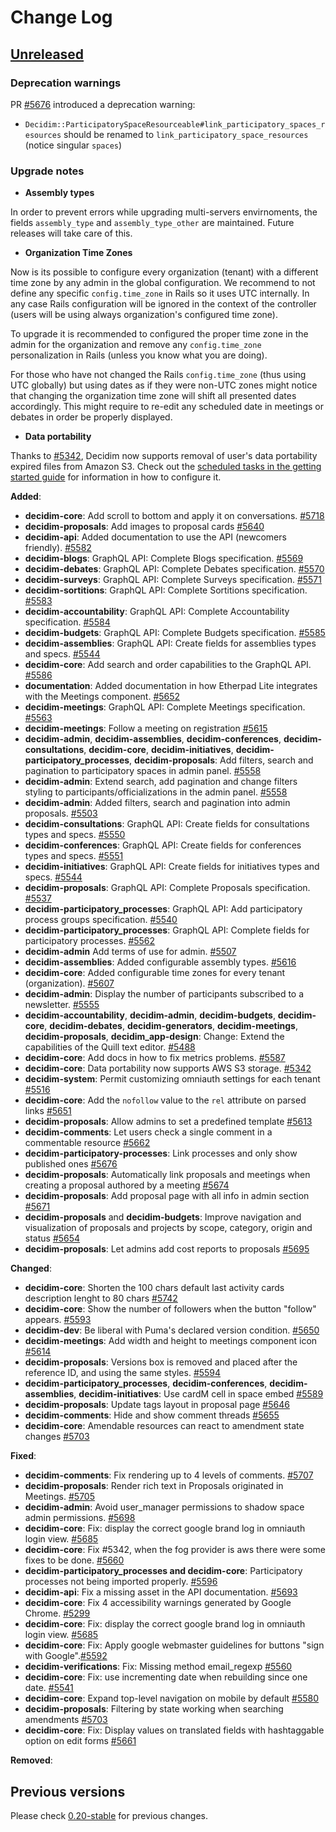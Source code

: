 # Change Log

## [Unreleased](https://github.com/decidim/decidim/tree/HEAD)

### Deprecation warnings

PR [\#5676](https://github.com/decidim/decidim/pull/5676) introduced a deprecation warning:

- `Decidim::ParticipatorySpaceResourceable#link_participatory_spaces_resources` should be renamed to `link_participatory_space_resources` (notice singular `spaces`)

### Upgrade notes

- **Assembly types**

In order to prevent errors while upgrading multi-servers envirnoments, the fields `assembly_type` and `assembly_type_other` are maintained. Future releases will take care of this.

- **Organization Time Zones**

Now is its possible to configure every organization (tenant) with a different time zone by any admin in the global configuration. We recommend to not define any specific `config.time_zone` in Rails so it uses UTC internally. In any case Rails configuration will be ignored in the context of the controller (users will be using always organization's configured time zone).

To upgrade it is recommended to configured the proper time zone in the admin for the organization and remove any `config.time_zone` personalization in Rails (unless you know what you are doing).

For those who have not changed the Rails `config.time_zone` (thus using UTC globally) but using dates as if they were non-UTC zones might notice that changing the organization time zone will shift all presented dates accordingly. This might require to re-edit any scheduled date in meetings or debates in order be properly displayed.

- **Data portability**

Thanks to [#5342](https://github.com/decidim/decidim/pull/5342), Decidim now supports removal of user's data portability expired files from Amazon S3. Check out the [scheduled tasks in the getting started guide](https://github.com/decidim/decidim/blob/master/docs/getting_started.md#scheduled-tasks) for information in how to configure it.

**Added**:

- **decidim-core**: Add scroll to bottom and apply it on conversations. [\#5718](https://github.com/decidim/decidim/pull/5718)
- **decidim-proposals**: Add images to proposal cards [\#5640](https://github.com/decidim/decidim/pull/5640)
- **decidim-api**: Added documentation to use the API (newcomers friendly). [\#5582](https://github.com/decidim/decidim/pull/5582)
- **decidim-blogs**: GraphQL API: Complete Blogs specification. [\#5569](https://github.com/decidim/decidim/pull/5569)
- **decidim-debates**: GraphQL API: Complete Debates specification. [\#5570](https://github.com/decidim/decidim/pull/5570)
- **decidim-surveys**: GraphQL API: Complete Surveys specification. [\#5571](https://github.com/decidim/decidim/pull/5571)
- **decidim-sortitions**: GraphQL API: Complete Sortitions specification. [\#5583](https://github.com/decidim/decidim/pull/5583)
- **decidim-accountability**: GraphQL API: Complete Accountability specification. [\#5584](https://github.com/decidim/decidim/pull/5584)
- **decidim-budgets**: GraphQL API: Complete Budgets specification. [\#5585](https://github.com/decidim/decidim/pull/5585)
- **decidim-assemblies**: GraphQL API: Create fields for assemblies types and specs. [\#5544](https://github.com/decidim/decidim/pull/5544)
- **decidim-core**: Add search and order capabilities to the GraphQL API. [\#5586](https://github.com/decidim/decidim/pull/5586)
- **documentation**: Added documentation in how Etherpad Lite integrates with the Meetings component. [\#5652](https://github.com/decidim/decidim/pull/5652)
- **decidim-meetings**: GraphQL API: Complete Meetings specification. [\#5563](https://github.com/decidim/decidim/pull/5563)
- **decidim-meetings**: Follow a meeting on registration [\#5615](https://github.com/decidim/decidim/pull/5615)
- **decidim-admin**, **decidim-assemblies**, **decidim-conferences**, **decidim-consultations**, **decidim-core**, **decidim-initiatives**, **decidim-participatory_processes**, **decidim-proposals**: Add filters, search and pagination to participatory spaces in admin panel. [\#5558](https://github.com/decidim/decidim/pull/5558)
- **decidim-admin**: Extend search, add pagination and change filters styling to participants/officializations in the admin panel. [\#5558](https://github.com/CodiTramuntana/decidim/pull/5558)
- **decidim-admin**: Added filters, search and pagination into admin proposals. [\#5503](https://github.com/decidim/decidim/pull/5503)
- **decidim-consultations**: GraphQL API: Create fields for consultations types and specs. [\#5550](https://github.com/decidim/decidim/pull/5550)
- **decidim-conferences**: GraphQL API: Create fields for conferences types and specs. [\#5551](https://github.com/decidim/decidim/pull/5551)
- **decidim-initiatives**: GraphQL API: Create fields for initiatives types and specs. [\#5544](https://github.com/decidim/decidim/pull/5549)
- **decidim-proposals**: GraphQL API: Complete Proposals specification. [\#5537](https://github.com/decidim/decidim/pull/5537)
- **decidim-participatory_processes**: GraphQL API: Add participatory process groups specification. [\#5540](https://github.com/decidim/decidim/pull/5540)
- **decidim-participatory_processes**: GraphQL API: Complete fields for participatory processes. [\#5562](https://github.com/decidim/decidim/pull/5562)
- **decidim-admin** Add terms of use for admin. [#5507](https://github.com/decidim/decidim/pull/5507)
- **decidim-assemblies**: Added configurable assembly types. [\#5616](https://github.com/decidim/decidim/pull/5616)
- **decidim-core**: Added configurable time zones for every tenant (organization). [\#5607](https://github.com/decidim/decidim/pull/5607)
- **decidim-admin**: Display the number of participants subscribed to a newsletter. [\#5555](https://github.com/decidim/decidim/pull/5555)
- **decidim-accountability**, **decidim-admin**, **decidim-budgets**, **decidim-core**, **decidim-debates**, **decidim-generators**, **decidim-meetings**, **decidim-proposals**, **decidim_app-design**: Change: Extend the capabilities of the Quill text editor. [\#5488](https://github.com/decidim/decidim/pull/5488)
- **decidim-core**: Add docs in how to fix metrics problems. [\#5587](https://github.com/decidim/decidim/pull/5587)
- **decidim-core**: Data portability now supports AWS S3 storage. [\#5342](https://github.com/decidim/decidim/pull/5342)
- **decidim-system**: Permit customizing omniauth settings for each tenant [#5516](https://github.com/decidim/decidim/pull/5516)
- **decidim-core**: Add the `nofollow` value to the `rel` attribute on parsed links [\#5651](https://github.com/decidim/decidim/pull/5651)
- **decidim-proposals**: Allow admins to set a predefined template [\#5613](https://github.com/decidim/decidim/pull/5613)
- **decidim-comments**: Let users check a single comment in a commentable resource [#5662](https://github.com/decidim/decidim/pull/5662)
- **decidim-participatory-processes**: Link processes and only show published ones [#5676](https://github.com/decidim/decidim/pull/5676)
- **decidim-proposals**: Automatically link proposals and meetings when creating a proposal authored by a meeting [\#5674](https://github.com/decidim/decidim/pull/5674)
- **decidim-proposals**: Add proposal page with all info in admin section [\#5671](https://github.com/decidim/decidim/pull/5671)
- **decidim-proposals** and **decidim-budgets**: Improve navigation and visualization of proposals and projects by scope, category, origin and status [\#5654](https://github.com/decidim/decidim/pull/5654)
- **decidim-proposals**: Let admins add cost reports to proposals [\#5695](https://github.com/decidim/decidim/pull/5695)

**Changed**:

- **decidim-core**: Shorten the 100 chars default last activity cards description lenght to 80 chars [\#5742](https://github.com/decidim/decidim/pull/5742)
- **decidim-core**: Show the number of followers when the button "follow" appears. [\#5593](https://github.com/decidim/decidim/pull/5593)
- **decidim-dev**: Be liberal with Puma's declared version condition. [\#5650](https://github.com/decidim/decidim/pull/5650)
- **decidim-meetings**: Add width and height to meetings component icon [\#5614](https://github.com/decidim/decidim/pull/5614)
- **decidim-proposals**: Versions box is removed and placed after the reference ID, and using the same styles. [\#5594](https://github.com/decidim/decidim/pull/5594)
- **decidim-participatory_processes**, **decidim-conferences**, **decidim-assemblies**, **decidim-initiatives**: Use cardM cell in space embed [#5589](https://github.com/decidim/decidim/pull/5589)
- **decidim-proposals**: Update tags layout in proposal page [\#5646](https://github.com/decidim/decidim/pull/5646)
- **decidim-comments**: Hide and show comment threads [#5655](https://github.com/decidim/decidim/pull/5655)
- **decidim-core**: Amendable resources can react to amendment state changes [#5703](https://github.com/decidim/decidim/pull/5703)

**Fixed**:

- **decidim-comments**: Fix rendering up to 4 levels of comments. [\#5707](https://github.com/decidim/decidim/pull/5707)
- **decidim-proposals**: Render rich text in Proposals originated in Meetings. [\#5705](https://github.com/decidim/decidim/pull/5705)
- **decidim-admin**: Avoid user_manager permissions to shadow space admin permissions. [\#5698](https://github.com/decidim/decidim/pull/5698)
- **decidim-core**: Fix: display the correct google brand log in omniauth login view. [\#5685](https://github.com/decidim/decidim/pull/5685)
- **decidim-core**: Fix \#5342, when the fog provider is aws there were some fixes to be done. [\#5660](https://github.com/decidim/decidim/pull/5660)
- **decidim-participatory_processes and decidim-core**: Participatory processes not being imported properly. [\#5596](https://github.com/decidim/decidim/pull/5596)
- **decidim-api**: Fix a missing asset in the API documentation.  [\#5693](https://github.com/decidim/decidim/pull/5693)
- **decidim-core**: Fix 4 accessibility warnings generated by Google Chrome.  [\#5299](https://github.com/decidim/decidim/pull/5299)
- **decidim-core**: Fix: display the correct google brand log in omniauth login view. [\#5685](https://github.com/decidim/decidim/pull/5685)
- **decidim-core**: Fix: Apply google webmaster guidelines for buttons "sign with Google".[\#5592](https://github.com/decidim/decidim/pull/5592)
- **decidim-verifications**: Fix: Missing method email_regexp [#5560](https://github.com/decidim/decidim/pull/5560)
- **decidim-core**: Fix: use incrementing date when rebuilding since one date. [\#5541](https://github.com/decidim/decidim/pull/5541)
- **decidim-core**: Expand top-level navigation on mobile by default [#5580](https://github.com/decidim/decidim/pull/5580)
- **decidim-proposals**: Filtering by state working when searching amendments [#5703](https://github.com/decidim/decidim/pull/5703)
- **decidim-core**: Fix: Display values on translated fields with hashtaggable option on edit forms [#5661](https://github.com/decidim/decidim/pull/5661)

**Removed**:

## Previous versions

Please check [0.20-stable](https://github.com/decidim/decidim/blob/0.20-stable/CHANGELOG.md) for previous changes.
